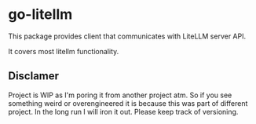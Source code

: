 # go-litellm

This package provides client that communicates with LiteLLM server API.

It covers most litellm functionality.


## Disclamer
Project is WIP as I'm poring it from another project atm. So if you see something weird or overengineered it is because this was part of different project. In the long run I will iron it out.
Please keep track of versioning.
